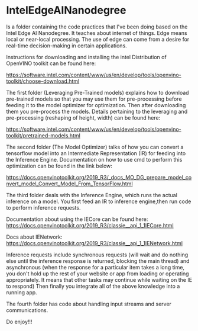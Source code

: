 # IntelEdgeAINanodegree
Is a folder containing the code practices that I've been doing based on the Intel Edge AI Nanodegree. It teaches about internet of things. Edge means local or near-local processing. The use of edge can come from a desire for real-time decision-making in certain applications.

Instructions for downloading and installing the intel Distribution of OpenVINO toolkit can be found here:

https://software.intel.com/content/www/us/en/develop/tools/openvino-toolkit/choose-download.html

The first folder (Leveraging Pre-Trained models) explains how to download pre-trained models so that you may use them for pre-processing before feeding it to the model optimizer for optimization. Then after downloading them you pre-process the models. Details pertaining to the leveraging and pre-processing (reshaping of height, width) can be found here:

https://software.intel.com/content/www/us/en/develop/tools/openvino-toolkit/pretrained-models.html

The second folder (The Model Optimizer) talks of how you can convert a tensorflow model into an Intermediate Representation (IR) for feeding into the Inference Engine. Documentation on how to use cmd to perform this optimization can be found in the link below:

https://docs.openvinotoolkit.org/2019_R3/_docs_MO_DG_prepare_model_convert_model_Convert_Model_From_TensorFlow.html

The third folder deals with the Inference Engine, which runs the actual inference on a model. You first feed an IR to inference engine,then run code to perform inference requests.

Documentation about using the IECore can be found here: https://docs.openvinotoolkit.org/2019_R3/classie__api_1_1IECore.html

Docs about IENetwork: https://docs.openvinotoolkit.org/2019_R3/classie__api_1_1IENetwork.html

Inference requests include synchronous requests (will wait and do nothing else until the inference response is returned, blocking the main thread) and asynchronous (when the response for a particular item takes a long time, you don't hold up the rest of your website or app from loading or operating appropriately. It means that other tasks may continue while waiting on the IE to respond)
Then finally you integrate all of the above knowledge into a running app.

The fourth folder has code about handling input streams and server communications.

Do enjoy!!!
